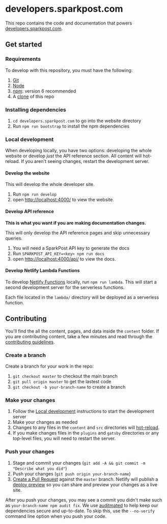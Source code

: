 # developers.sparkpost.com

This repo contains the code and documentation that powers [developers.sparkpost.com](https://developers.sparkpost.com).

## Get started

### Requirements

To develop with this repository, you must have the following:

1. [Git](https://git-scm.com/book/en/v2/Getting-Started-Installing-Git)
1. [Node](https://nodejs.org/en/download/)
1. [npm](https://docs.npmjs.com/troubleshooting/try-the-latest-stable-version-of-npm): version 6 recommended
1. A [clone](https://help.github.com/articles/cloning-a-repository/) of this repo

### Installing dependencies

1. `cd developers.sparkpost.com` to go into the website directory
1. Run `npm run bootstrap` to install the npm dependencies

### Local development

When developing locally, you have two options: developing the whole website or develop _just_ the API reference section. All content will hot-reload. If you aren't seeing changes, restart the development server.

#### Develop the website

This will develop the whole developer site.

1. Run `npm run develop`
1. open [http://localhost:4000/](http://localhost:4000/) to view the website.

#### Develop API reference

**This is what you want if you are making documentation changes.**

This will only develop the API reference pages and skip unnecessary queries.

1. You will need a SparkPost API key to generate the docs
1. Run `SPARKPOST_API_KEY=<key> npm run docs`
1. open [http://localhost:4000/api/](http://localhost:4000/api/) to view the docs.

#### Develop Netlify Lambda Functions

To develop [Netlify Functions](https://www.netlify.com/docs/functions/) locally, run `npm run lambda`. This will start a second development server for the serverless functions.

Each file located in the `lambda/` directory will be deployed as a serverless function.

## Contributing

You'll find the all the content, pages, and data inside the `content` folder. If you are contributing content, take a few minutes and read through the [contributing guidelines](CONTRIBUTING.md).

### Create a branch

Create a branch for your work in the repo:

1. `git checkout master` to checkout the main branch
1. `git pull origin master` to get the lastest code
1. `git checkout -b your-branch-name` to create a branch

### Make your changes

1. Follow the [Local development](#local-development) instructions to start the development server
1. Make your changes as needed
1. Changes to any files in the `content` and `src` directories will [hot-reload](https://code-cartoons.com/hot-reloading-and-time-travel-debugging-what-are-they-3c8ed2812f35).
1. If you make changes files in the `plugins` and `gatsby` directories or any top-level files, you will need to restart the server.

### Push your changes

1. Stage and commit your changes (`git add -A && git commit -m "Describe what you did"`)
1. Push your changes (`git push origin your-branch-name`)
1. [Create a Pull Request](https://help.github.com/articles/creating-a-pull-request/) against the `master` branch. Netlify will publish a [deploy preview](https://www.netlify.com/blog/2016/07/20/introducing-deploy-previews-in-netlify/) so you can share and preview your changes as a live site.

After you push your changes, you may see a commit you didn't make such as `your-branch-name npm audit fix`. We use [auditmated](https://github.com/SparkPost/auditmated) to help keep our dependencies secure and up-to-date. To skip this, use the `--no-verify` command line option when you push your code.
